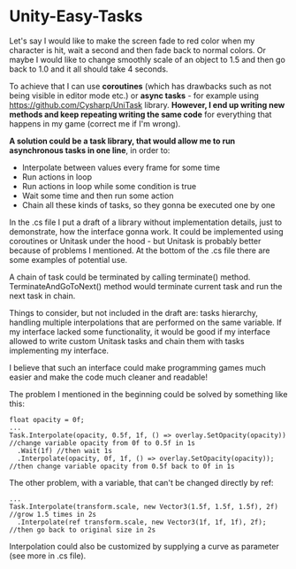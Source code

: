 # Unity-Easy-Tasks
Let's say I would like to make the screen fade to red color when my character is hit, wait a second and then fade back to normal colors.
Or maybe I would like to change smoothly scale of an object to 1.5 and then go back to 1.0 and it all should take 4 seconds.

To achieve that I can use **coroutines** (which has drawbacks such as not being visible in editor mode etc.) or **async tasks** - for example using https://github.com/Cysharp/UniTask library.
**However, I end up writing new methods and keep repeating writing the same code** for everything that happens in my game (correct me if I'm wrong).

**A solution could be a task library, that would allow me to run asynchronous tasks in one line**, in order to:

* Interpolate between values every frame for some time
* Run actions in loop
* Run actions in loop while some condition is true
* Wait some time and then run some action
* Chain all these kinds of tasks, so they gonna be executed one by one

In the .cs file I put a draft of a library without implementation details, just to demonstrate, how the interface gonna work. It could be implemented using coroutines or Unitask under the hood - but Unitask is probably better because of problems I mentioned.
At the bottom of the .cs file there are some examples of potential use.

A chain of task could be terminated by calling terminate() method. TerminateAndGoToNext() method would terminate current task and run the next task in chain.

Things to consider, but not included in the draft are:
tasks hierarchy, handling multiple interpolations that are performed on the same variable.
If my interface lacked some functionality, it would be good if my interface allowed to write custom Unitask tasks and chain them with tasks implementing my interface.

I believe that such an interface could make programming games much easier and make the code much cleaner and readable!

The problem I mentioned in the beginning could be solved by something like this:

```
float opacity = 0f;
...
Task.Interpolate(opacity, 0.5f, 1f, () => overlay.SetOpacity(opacity)) //change variable opacity from 0f to 0.5f in 1s
  .Wait(1f) //then wait 1s
  .Interpolate(opacity, 0f, 1f, () => overlay.SetOpacity(opacity)); //then change variable opacity from 0.5f back to 0f in 1s
```

The other problem, with a variable, that can't be changed directly by ref:

```
...
Task.Interpolate(transform.scale, new Vector3(1.5f, 1.5f, 1.5f), 2f) //grow 1.5 times in 2s
  .Interpolate(ref transform.scale, new Vector3(1f, 1f, 1f), 2f); //then go back to original size in 2s
```
  
Interpolation could also be customized by supplying a curve as parameter (see more in .cs file).
